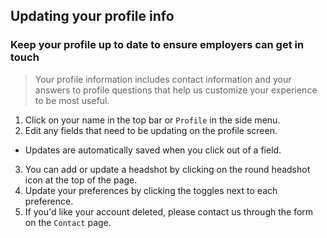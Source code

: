 ## Updating your profile info

### Keep your profile up to date to ensure employers can get in touch

> Your profile information includes contact information and your answers to profile questions that help us customize your experience to be most useful.

1. Click on your name in the top bar or `Profile` in the side menu.
2. Edit any fields that need to be updating on the profile screen.
  * Updates are automatically saved when you click out of a field.
3. You can add or update a headshot by clicking on the round headshot icon at the top of the page.
4. Update your preferences by clicking the toggles next to each preference.
5. If you'd like your account deleted, please contact us through the form on the `Contact` page.
